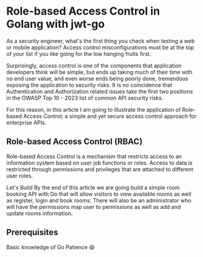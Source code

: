 # Role-based Access Control in Golang with jwt-go

As a security engineer, what's the first thing you check when testing a web or mobile application? Access control misconfigurations must be at the top of your list if you like going for the low hanging fruits first.

Surprisingly, access control is one of the components that application developers think will be simple, but ends up taking much of their time with no end user value, and even worse ends being poorly done, tremendous exposing the application to security risks. It is no coincidence that Authentication and Authorization related issues take the first two positions in the OWASP Top 10 - 2023 list of common API security risks.

For this reason, in this article I am going to illustrate the application of Role-based Access Control; a simple and yet secure access control approach for enterprise APIs.

## Role-based Access Control (RBAC)

Role-based Access Control is a mechanism that restricts access to an information system based on user job functions or roles. Access to data is restricted through permissions and privileges that are attached to different user roles.

Let's Build
By the end of this article we are going build a simple room booking API with Go that will allow visitors to view available rooms as well as register, login and book rooms. There will also be an administrator who will have the permissions map user to permissions as well as add and update rooms information.

## Prerequisites

Basic knowledge of Go
Patience 😄
